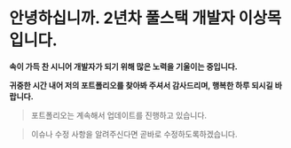 # 안녕하십니까. 2년차 풀스택 개발자 이상목입니다.

__속이 가득 찬 시니어 개발자가 되기 위해 많은 노력을 기울이는 중입니다.__

__귀중한 시간 내어 저의 포트폴리오를 찾아봐 주셔서 감사드리며, 행복한 하루 되시길 바랍니다.__


> 포트폴리오는 계속해서 업데이트를 진행하고 있습니다.

> 이슈나 수정 사항을 알려주신다면 곧바로 수정하도록하겠습니다.

